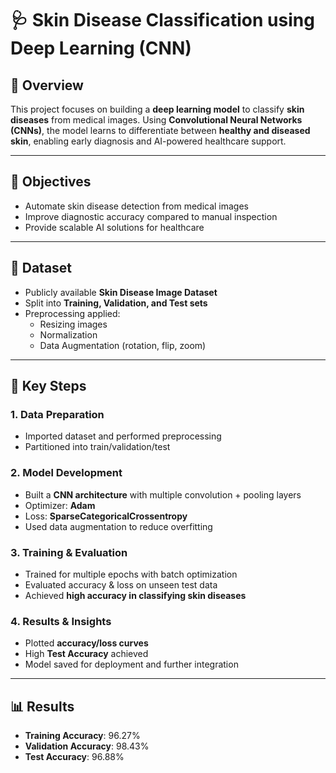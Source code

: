 # 🩺 Skin Disease Classification using Deep Learning (CNN)

## 📌 Overview
This project focuses on building a **deep learning model** to classify **skin diseases** from medical images. Using **Convolutional Neural Networks (CNNs)**, the model learns to differentiate between **healthy and diseased skin**, enabling early diagnosis and AI-powered healthcare support.

---

## 🎯 Objectives
- Automate skin disease detection from medical images  
- Improve diagnostic accuracy compared to manual inspection  
- Provide scalable AI solutions for healthcare  

---

## 📂 Dataset
- Publicly available **Skin Disease Image Dataset**  
- Split into **Training, Validation, and Test sets**  
- Preprocessing applied:
  - Resizing images  
  - Normalization  
  - Data Augmentation (rotation, flip, zoom)  

---

## 🔑 Key Steps
### 1. Data Preparation
- Imported dataset and performed preprocessing  
- Partitioned into train/validation/test  

### 2. Model Development
- Built a **CNN architecture** with multiple convolution + pooling layers  
- Optimizer: **Adam**  
- Loss: **SparseCategoricalCrossentropy**  
- Used data augmentation to reduce overfitting  

### 3. Training & Evaluation
- Trained for multiple epochs with batch optimization  
- Evaluated accuracy & loss on unseen test data  
- Achieved **high accuracy in classifying skin diseases**  

### 4. Results & Insights
- Plotted **accuracy/loss curves**  
- High **Test Accuracy** achieved  
- Model saved for deployment and further integration  

---

## 📊 Results
- **Training Accuracy**: 96.27%  
- **Validation Accuracy**: 98.43%  
- **Test Accuracy**: 96.88%  
